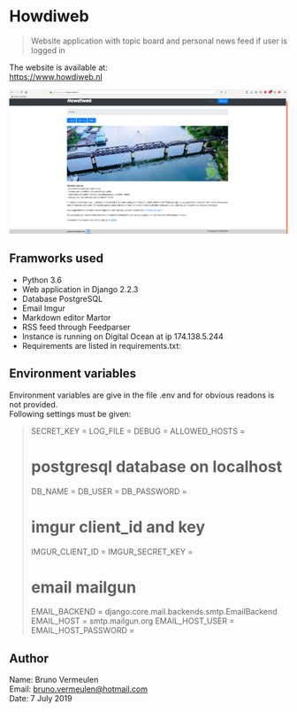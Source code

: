 # Howdiweb
>Website application with topic board and personal news feed if user is logged in

The website is available at:  
https://www.howdiweb.nl  

![](howdiweb_screenshot.png)

## Framworks used
- Python 3.6
- Web application in Django 2.2.3
- Database PostgreSQL
- Email Imgur
- Markdown editor Martor
- RSS feed through Feedparser
- Instance is running on Digital Ocean at ip 174.138.5.244
- Requirements are listed in requirements.txt:

## Environment variables
Environment variables are give in the file .env and for obvious readons is not provided.   
Following settings must be given:  
> SECRET_KEY =
> LOG_FILE =
> DEBUG =
> ALLOWED_HOSTS =
> 
> # postgresql database on localhost
> DB_NAME =
> DB_USER =
> DB_PASSWORD =
>
> # imgur client_id and key
> IMGUR_CLIENT_ID =
> IMGUR_SECRET_KEY =
> 
> # email mailgun
> EMAIL_BACKEND = django.core.mail.backends.smtp.EmailBackend
> EMAIL_HOST = smtp.mailgun.org
> EMAIL_HOST_USER =
> EMAIL_HOST_PASSWORD =

## Author
Name: Bruno Vermeulen  
Email: bruno.vermeulen@hotmail.com  
Date: 7 July 2019  
